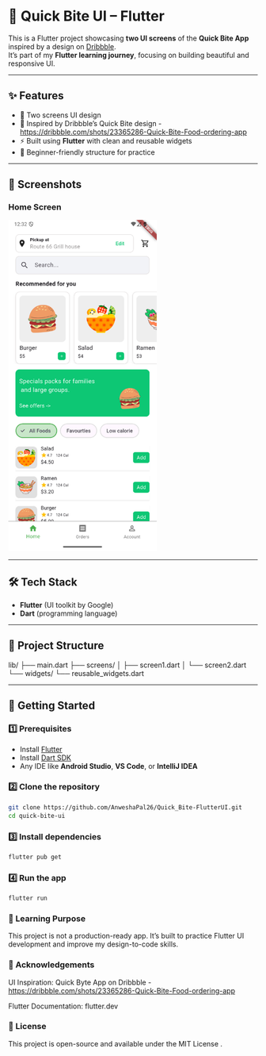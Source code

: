 # 🍔 Quick Bite UI – Flutter  

This is a Flutter project showcasing **two UI screens** of the **Quick Bite App** inspired by a design on [Dribbble](https://dribbble.com/).  
It’s part of my **Flutter learning journey**, focusing on building beautiful and responsive UI.  

---

## ✨ Features
- 📱 Two screens UI design  
- 🎨 Inspired by Dribbble’s Quick Bite design  - https://dribbble.com/shots/23365286-Quick-Bite-Food-ordering-app
- ⚡ Built using **Flutter** with clean and reusable widgets  
- 🚀 Beginner-friendly structure for practice  

---

## 📸 Screenshots  
### Home Screen  
<img src="assets/screenshots/home.png" width="300"/>






---

## 🛠️ Tech Stack
- **Flutter** (UI toolkit by Google)  
- **Dart** (programming language)  

---

## 📂 Project Structure
lib/
├── main.dart
├── screens/
│ ├── screen1.dart
│ └── screen2.dart
└── widgets/
└── reusable_widgets.dart


---

## 🚀 Getting Started  

### 1️⃣ Prerequisites
- Install [Flutter](https://docs.flutter.dev/get-started/install)  
- Install [Dart SDK](https://dart.dev/get-dart)  
- Any IDE like **Android Studio**, **VS Code**, or **IntelliJ IDEA**  

### 2️⃣ Clone the repository
```bash
git clone https://github.com/AnweshaPal26/Quick_Bite-FlutterUI.git
cd quick-bite-ui
```

### 3️⃣ Install dependencies
```bash
flutter pub get
```

### 4️⃣ Run the app
``` bash
flutter run
```

### 📖 Learning Purpose

This project is not a production-ready app.
It’s built to practice Flutter UI development and improve my design-to-code skills.

### 🙌 Acknowledgements

UI Inspiration: Quick Byte App on Dribbble - https://dribbble.com/shots/23365286-Quick-Bite-Food-ordering-app

Flutter Documentation: flutter.dev

### 📜 License

This project is open-source and available under the MIT License
.





